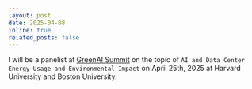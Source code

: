 ```yaml
---
layout: post
date: 2025-04-08
inline: true
related_posts: false
---
```


I will be a panelist at [GreenAI Summit](https://www.greenai.institute/2025summit/agenda) on the topic of `AI and Data Center Energy Usage and Environmental Impact` on April 25th, 2025 at Harvard University and Boston University. 

